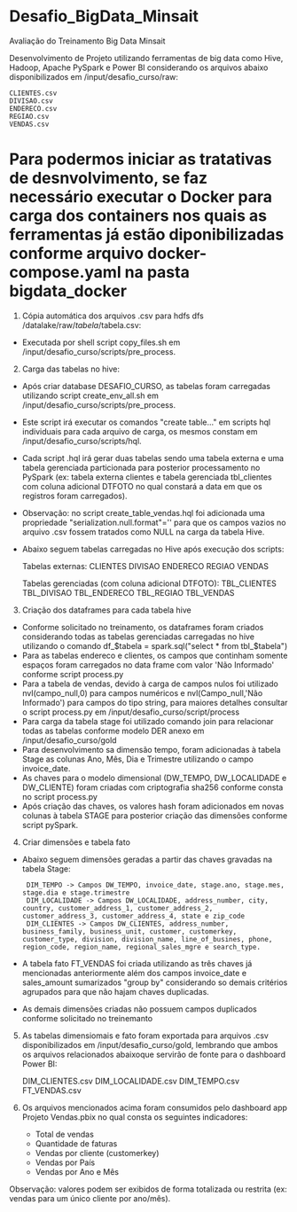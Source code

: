 # Desafio_BigData_Minsait
Avaliação do Treinamento Big Data Minsait

Desenvolvimento de Projeto utilizando ferramentas de big data como Hive, Hadoop, Apache PySpark e Power BI considerando os arquivos abaixo disponibilizados em /input/desafio_curso/raw:

    CLIENTES.csv
    DIVISAO.csv
    ENDERECO.csv
    REGIAO.csv
    VENDAS.csv

# Para podermos iniciar as tratativas de desnvolvimento, se faz necessário executar o Docker para carga dos containers nos quais as ferramentas já estão diponibilizadas conforme arquivo docker-compose.yaml na pasta bigdata_docker

1) Cópia automática dos arquivos .csv para hdfs dfs /datalake/raw/$tabela/$tabela.csv:
 - Executada por shell script copy_files.sh em /input/desafio_curso/scripts/pre_process.

2) Carga das tabelas no hive:
 - Após criar database DESAFIO_CURSO, as tabelas foram carregadas utilizando script create_env_all.sh em /input/desafio_curso/scripts/pre_process.
 - Este script irá executar os comandos "create table..." em scripts hql individuais para cada arquivo de carga, os mesmos constam em /input/desafio_curso/scripts/hql.
 - Cada script .hql irá gerar duas tabelas sendo uma tabela externa e uma tabela gerenciada particionada para posterior processamento no PySpark (ex: tabela externa clientes e tabela gerenciada tbl_clientes com coluna adicional DTFOTO no qual constará a data em que os registros foram carregados).

  - Observação: no script create_table_vendas.hql foi adicionada uma propriedade "serialization.null.format"='' para que os campos vazios no arquivo .csv fossem tratados como NULL na carga da tabela Hive.

  - Abaixo seguem tabelas carregadas no Hive após execução dos scripts:
    
    Tabelas externas:
        CLIENTES
        DIVISAO
        ENDERECO
        REGIAO
        VENDAS

    Tabelas gerenciadas (com coluna adicional DTFOTO):
        TBL_CLIENTES
        TBL_DIVISAO
        TBL_ENDERECO
        TBL_REGIAO
        TBL_VENDAS

3) Criação dos dataframes para cada tabela hive
 - Conforme solicitado no treinamento, os dataframes foram criados considerando todas as tabelas gerenciadas carregadas no hive utilizando o comando df_$tabela = spark.sql("select * from tbl_$tabela")
 - Para as tabelas endereco e clientes, os campos que continham somente espaços foram carregados no data frame com valor 'Não Informado' conforme script process.py
 - Para a tabela de vendas, devido à carga de campos nulos foi utilizado nvl(campo_null,0) para campos numéricos e nvl(Campo_null,'Não Informado') para campos do tipo string, para maiores detalhes consultar o script process.py em /input/desafio_curso/script/process
 - Para carga da tabela stage foi utilizado comando join para relacionar todas as tabelas conforme modelo DER anexo em /input/desafio_curso/gold
 - Para desenvolvimento sa dimensão tempo, foram adicionadas à tabela Stage as colunas Ano, Mês, Dia e Trimestre utilizando o campo invoice_date.
 - As chaves para o modelo dimensional (DW_TEMPO, DW_LOCALIDADE e DW_CLIENTE) foram criadas com criptografia sha256 conforme consta no script process.py
 - Após criação das chaves, os valores hash foram adicionados em novas colunas à tabela STAGE para posterior criação das dimensões conforme script pySpark.

4) Criar dimensões e tabela fato
 - Abaixo seguem dimensões geradas a partir das chaves gravadas na tabela Stage:

        DIM_TEMPO -> Campos DW_TEMPO, invoice_date, stage.ano, stage.mes, stage.dia e stage.trimestre
        DIM_LOCALIDADE -> Campos DW_LOCALIDADE, address_number, city, country, customer_address_1, customer_address_2, customer_address_3, customer_address_4, state e zip_code
        DIM_CLIENTES -> Campos DW_CLIENTES, address_number, business_family, business_unit, customer, customerkey, customer_type, division, division_name, line_of_busines, phone, region_code, region_name, regional_sales_mgre e search_type.

 - A tabela fato FT_VENDAS foi criada utilizando as três chaves já mencionadas anteriormente além dos campos invoice_date e sales_amount sumarizados "group by" considerando so demais critérios agrupados para que não hajam chaves duplicadas.

 - As demais dimensões criadas não possuem campos duplicados conforme solicitado no treinemanto

5) As tabelas dimensiomais e fato foram exportada para arquivos .csv disponibilizados em  /input/desafio_curso/gold, lembrando que ambos os arquivos relacionados abaixoque servirão de fonte para o dashboard Power BI:

    DIM_CLIENTES.csv
    DIM_LOCALIDADE.csv
    DIM_TEMPO.csv
    FT_VENDAS.csv

6) Os arquivos mencionados acima foram consumidos pelo dashboard app Projeto Vendas.pbix no qual consta os seguintes indicadores:

     - Total de vendas
     - Quantidade de faturas
     - Vendas por cliente (customerkey)
     - Vendas por País
     - Vendas por Ano e Mês

Observação: valores podem ser exibidos de forma totalizada ou restrita (ex: vendas para um único cliente por ano/mês).






